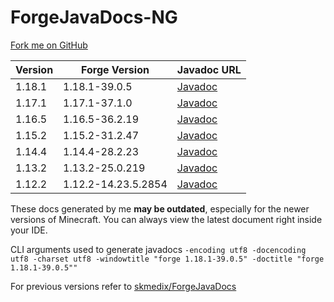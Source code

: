 # ForgeJavaDocs-NG

[Fork me on GitHub](https://github.com/Nekoyue/ForgeJavaDocs-NG)

| Version | Forge Version      | Javadoc URL                                                           |
|---------|--------------------|-----------------------------------------------------------------------|
| 1.18.1  | 1.18.1-39.0.5      | [Javadoc](https://nekoyue.github.io/ForgeJavaDocs-NG/javadoc/1.18.1/) |
| 1.17.1  | 1.17.1-37.1.0      | [Javadoc](https://nekoyue.github.io/ForgeJavaDocs-NG/javadoc/1.17.1/) |
| 1.16.5  | 1.16.5-36.2.19     | [Javadoc](https://nekoyue.github.io/ForgeJavaDocs-NG/javadoc/1.16.5/) |
| 1.15.2  | 1.15.2-31.2.47     | [Javadoc](https://nekoyue.github.io/ForgeJavaDocs-NG/javadoc/1.15.2/) |
| 1.14.4  | 1.14.4-28.2.23     | [Javadoc](https://nekoyue.github.io/ForgeJavaDocs-NG/javadoc/1.14.4/) |
| 1.13.2  | 1.13.2-25.0.219    | [Javadoc](https://nekoyue.github.io/ForgeJavaDocs-NG/javadoc/1.13.2/) |
| 1.12.2  | 1.12.2-14.23.5.2854 | [Javadoc](https://nekoyue.github.io/ForgeJavaDocs-NG/javadoc/1.12.2/) |

These docs generated by me **may be outdated**, especially for the newer versions of Minecraft. You can always view the latest document right inside your IDE.

CLI arguments used to generate
javadocs `-encoding utf8 -docencoding utf8 -charset utf8 -windowtitle "forge 1.18.1-39.0.5" -doctitle "forge 1.18.1-39.0.5""`

For previous versions refer to [skmedix/ForgeJavaDocs](https://skmedix.github.io/ForgeJavaDocs/)
